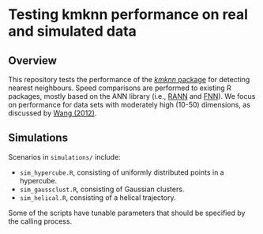 # Testing kmknn performance on real and simulated data

## Overview

This repository tests the performance of the [_kmknn_ package](https://github.com/LTLA/kmknn) for detecting nearest neighbours.
Speed comparisons are performed to existing R packages, mostly based on the ANN library (i.e., [RANN](https://cran.r-project.org/web/packages/RANN/index.html) and [FNN](https://cran.r-project.org/web/packages/FNN/index.html)). 
We focus on performance for data sets with moderately high (10-50) dimensions, as discussed by [Wang (2012)](https://dx.doi.org/10.1016/j.patcog.2010.01.003).

## Simulations 

Scenarios in `simulations/` include:

- `sim_hypercube.R`, consisting of uniformly distributed points in a hypercube.
- `sim_gaussclust.R`, consisting of Gaussian clusters.
- `sim_helical.R`, consisting of a helical trajectory.

Some of the scripts have tunable parameters that should be specified by the calling process.
